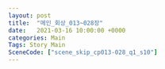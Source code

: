 ```yaml
---
layout: post
title:  "메인_회상_013~028장"
date:   2021-03-16 10:00:00 +0000
categories: Main
Tags: Story Main
SceneCode: ["scene_skip_cp013-028_q1_s10"]
---
```


